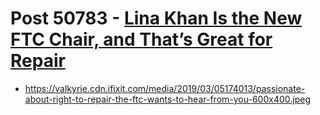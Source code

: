 # Post 50783 - [Lina Khan Is the New FTC Chair, and That&#8217;s Great for Repair](https://www.ifixit.com/News/50783/lina-khan-is-the-new-ftc-chair-and-thats-great-for-repair)

- https://valkyrie.cdn.ifixit.com/media/2019/03/05174013/passionate-about-right-to-repair-the-ftc-wants-to-hear-from-you-600x400.jpeg
